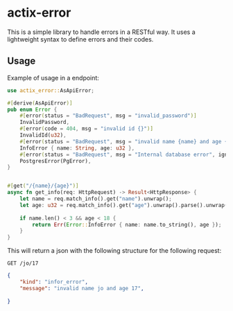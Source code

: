 # actix-error
This is a simple library to handle errors in a RESTful way. It uses a lightweight syntax to define errors and their codes.
  
## Usage
Example of usage in a endpoint:
```rust
use actix_error::AsApiError;

#[derive(AsApiError)]
pub enum Error {
    #[error(status = "BadRequest", msg = "invalid_password")]
    InvalidPassword,
    #[error(code = 404, msg = "invalid id {}")]
    InvalidId(u32),
    #[error(status = "BadRequest", msg = "invalid name {name} and age {age}")]
    InfoError { name: String, age: u32 },
    #[error(status = "BadRequest", msg = "Internal database error", ignore)]
    PostgresError(PgError),
}


#[get("/{name}/{age}")]
async fn get_info(req: HttpRequest) -> Result<HttpResponse> {
    let name = req.match_info().get("name").unwrap();
    let age: u32 = req.match_info().get("age").unwrap().parse().unwrap();
    
    if name.len() < 3 && age < 18 {
        return Err(Error::InfoError { name: name.to_string(), age });
    }
}

```
This will return a json with the following structure for the following request:
```http
GET /jo/17
```

```json
{
    "kind": "infor_error",
    "message": "invalid name jo and age 17",
    
}
```
